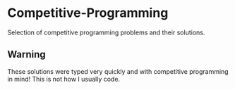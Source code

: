 # Competitive-Programming
Selection of competitive programming problems and their solutions. 

## Warning
These solutions were typed very quickly and with competitive programming in mind! This is not how I usually code.
